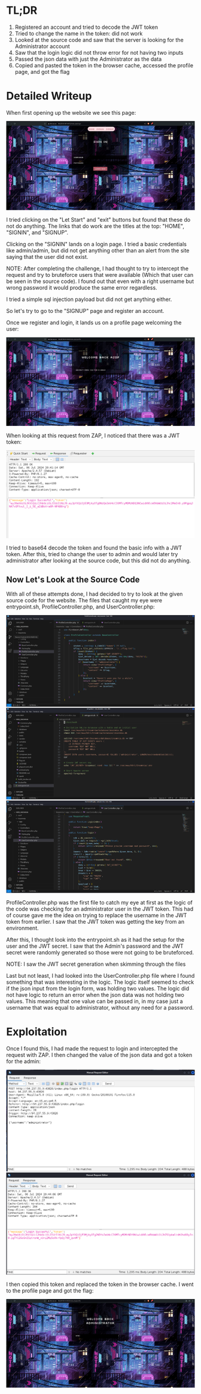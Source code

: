 # TL;DR

1. Registered an account and tried to decode the JWT token
2. Tried to change the name in the token: did not work
3. Looked at the source code and saw that the server is looking for the Administrator account
4. Saw that the login logic did not throw error for not having two inputs
5. Passed the json data with just the Administrator as the data
6. Copied and pasted the token in the browser cache, accessed the profile page, and got the flag

# Detailed Writeup

When first opening up the website we see this page:

![alt text](https://github.com/GabeALopez/CTF-Writeups/blob/main/Images/HTB/Insomnia/homepage.png)

I tried clicking on the "Let Start" and "exit" buttons but found that these do not do anything. The links that do work are the titles at the top: "HOME", "SIGNIN", and "SIGNUP".

Clicking on the "SIGNIN" lands on a login page. I tried a basic credentials like admin/admin, but did not get anything other than an alert from the site saying that the user did not exist. 

NOTE: After completing the challenge, I had thought to try to intercept the request and try to bruteforce users that were available (Which that user can be seen in the source code). I found out that even with a right username but wrong password it would produce the same error regardless.

I tried a simple sql injection payload but did not get anything either.

So let's try to go to the "SIGNUP" page and register an account.

Once we register and login, it lands us on a profile page welcoming the user:

![alt text](https://github.com/GabeALopez/CTF-Writeups/blob/main/Images/HTB/Insomnia/login.png)

When looking at this request from ZAP, I noticed that there was a JWT token:

![alt text](https://github.com/GabeALopez/CTF-Writeups/blob/main/Images/HTB/Insomnia/usr-token.png)

I tried to base64 decode the token and found the basic info with a JWT token. After this, tried to change the user to admin and would later try administrator after looking at the source code, but this did not do anything.

## Now Let's Look at the Source Code

With all of these attempts done, I had decided to try to look at the given source code for the website. The files that caught my eye were entrypoint.sh, ProfileController.php, and UserController.php:

![alt text](https://github.com/GabeALopez/CTF-Writeups/blob/main/Images/HTB/Insomnia/ProfileController.png)
![alt text](https://github.com/GabeALopez/CTF-Writeups/blob/main/Images/HTB/Insomnia/entrypoint.png)
![alt text](https://github.com/GabeALopez/CTF-Writeups/blob/main/Images/HTB/Insomnia/UserController.png)

ProfileController.php was the first file to catch my eye at first as the logic of the code was checking for an administrator user in the JWT token. This had of course gave me the idea on trying to replace the username in the JWT token from earlier. I saw that the JWT token was getting the key from an environment.

After this, I thought look into the entrypoint.sh as it had the setup for the user and the JWT secret. I saw that the Admin's password and the JWT secret were randomly generated so those were not going to be bruteforced.

NOTE: I saw the JWT secret generation when skimming through the files

Last but not least, I had looked into the UserController.php file where I found something that was interesting in the logic. The logic itself seemed to check if the json input from the login form, was holding two values. The logic did not have logic to return an error when the json data was not holding two values. This meaning that one value can be passed in, in my case just a username that was equal to administrator, without any need for a password.

# Exploitation

Once I found this, I had made the request to login and intercepted the request with ZAP. I then changed the value of the json data and got a token for the admin: 

![alt text](https://github.com/GabeALopez/CTF-Writeups/blob/main/Images/HTB/Insomnia/param-change.png)
![alt text](https://github.com/GabeALopez/CTF-Writeups/blob/main/Images/HTB/Insomnia/admin-token.png)

I then copied this token and replaced the token in the browser cache. I went to the profile page and got the flag:

![alt text](https://github.com/GabeALopez/CTF-Writeups/blob/main/Images/HTB/Insomnia/flag.png)